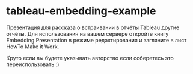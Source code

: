 # tableau-embedding-example
Презентация для рассказа о встраивании в отчёты Tableau другие отчёты.
Для использования на вашем сервере откройте книгу Embedding Presentation в режиме редактирования и загляните в лист HowTo Make it Work.

Круто если вы будете указывать авторство если соберетесь это переиспользовать :)
